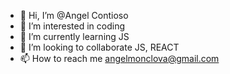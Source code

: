 - 👋 Hi, I’m @Angel Contioso
- 👀 I’m interested in coding
- 🌱 I’m currently learning JS
- 💞️ I’m looking to collaborate  JS, REACT
- 📫 How to reach me angelmonclova@gmail.com






<!---
Huck8/Huck8 is a ✨ special ✨ repository because its `README.md` (this file) appears on your GitHub profile.
You can click the Preview link to take a look at your changes.
--->
